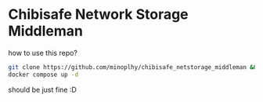 # Chibisafe Network Storage Middleman

how to use this repo?
```bash
git clone https://github.com/minoplhy/chibisafe_netstorage_middleman && cd chibisafe_netstorage_middleman
docker compose up -d
```
should be just fine :D
